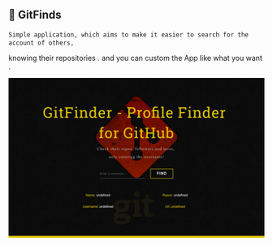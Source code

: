 ## :rocket: GitFinds

	Simple application, which aims to make it easier to search for the account of others, 
knowing their repositories . and you can custom the App like what you want .

![Result of GitFinder](img/result.png)
